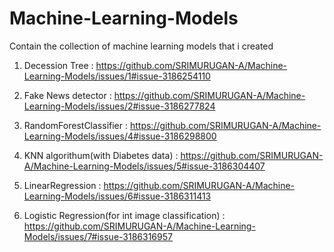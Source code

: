 # Machine-Learning-Models
Contain the collection of machine learning models  that i created 

1. Decession Tree  :   https://github.com/SRIMURUGAN-A/Machine-Learning-Models/issues/1#issue-3186254110

2. Fake News detector  :  https://github.com/SRIMURUGAN-A/Machine-Learning-Models/issues/2#issue-3186277824

3. RandomForestClassifier   :  https://github.com/SRIMURUGAN-A/Machine-Learning-Models/issues/4#issue-3186298800

4. KNN algorithum(with Diabetes data)   : https://github.com/SRIMURUGAN-A/Machine-Learning-Models/issues/5#issue-3186304407

5. LinearRegression   :  https://github.com/SRIMURUGAN-A/Machine-Learning-Models/issues/6#issue-3186311413

6. Logistic Regression(for int image classification) : https://github.com/SRIMURUGAN-A/Machine-Learning-Models/issues/7#issue-3186316957
